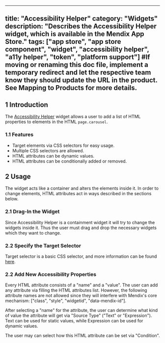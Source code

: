 
---
title: "Accessibility Helper"
category: "Widgets"
description: "Describes the Accessibility Helper widget, which is available in the Mendix App Store."
tags: ["app store", "app store component", "widget", "accessibility helper", "a11y helper", "token", "platform support"]
#If moving or renaming this doc file, implement a temporary redirect and let the respective team know they should update the URL in the product. See Mapping to Products for more details.
---

## 1 Introduction

The [Accessibility Helper](https://appstore.home.mendix.com/link/app/47784/) widget allows a user to add a list of HTML properties to elements in the HTML `page.carousel`.

### 1.1 Features

* Target elements via CSS selectors for easy usage.
* Multiple CSS selectors are allowed.
* HTML attributes can be dynamic values.
* HTML attributes can be conditionally added or removed.

## 2 Usage

The widget acts like a container and alters the elements inside it. In order to change elements, HTML attributes act in ways described in the sections below.

### 2.1 Drag-In the Widget

Since Accessibility Helper is a containment widget it will try to change the widgets inside it. Thus the user must drag and drop the necessary widgets which they want to change.

### 2.2 Specify the Target Selector

Target selector is a basic CSS selector, and more information can be found [here](https://developer.mozilla.org/en-US/docs/Web/CSS/CSS_Selectors).

### 2.2 Add New Accessibility Properties

Every HTML attribute consists of a "name" and a "value". The user can add any attribute via filling the HTML attributes list. However, the following attribute names are not allowed since they will interfere with Mendix's core mechanism: ["class", "style", "widgetid", "data-mendix-id"].

After selecting a "name" for the attribute, the user can determine what kind of value the attribute will get via "Source Type" ("Text" or "Expression"). Text can be used for static values, while Expression can be used for dynamic values. 

The user may can select how this HTML attribute can be set via "Condition".
